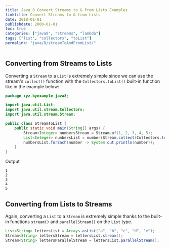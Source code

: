 ```yaml
---
title: Java 8 Convert Streams to & from Lists Examples
linktitle: Convert Streams to & from Lists
date: 2018-01-01
publishdate: 2000-01-01
toc: true
categories: ["java8", "streams", "lambda"]
tags: ["list", "collectors", "toList"]
permalink: "java/8/streamToAndFromList/"
---
```


## Converting from Streams to Lists

Converting a `Stream` to a `List` is extremely simple since we can use the
stream's `collect()` function with the `Collectors.toList()` built-in function
like in the example below:

```java
package xyz.byexample.java8;

import java.util.List;
import java.util.stream.Collectors;
import java.util.stream.Stream;

public class StreamToList {
    public static void main(String[] args) {
        Stream<Integer> numbersStream = Stream.of(1, 2, 3, 4, 5);
        List<Integer> numbersList = numbersStream.collect(Collectors.toList());
        numbersList.forEach(number -> System.out.println(number));
    }
}
```
Output
```
1
2
3
4
5
```

## Converting from Lists to Streams
Again, converting a `List` to a `Stream` is extremely simple thanks to the
built-in functions `stream()` and `parallelStream()` on the `List` type.

```java
List<String> lettersList = Arrays.asList("a", "b", "c", "d", "e");
Stream<String> lettersStream = lettersList.stream();
Stream<String> lettersParallelStream = lettersList.parallelStream();
```